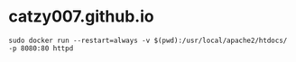# catzy007.github.io
```
sudo docker run --restart=always -v $(pwd):/usr/local/apache2/htdocs/ -p 8080:80 httpd
```
